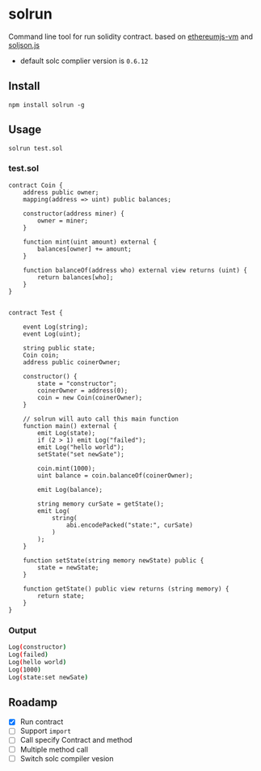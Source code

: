 # solrun
Command line tool for run solidity contract. based on [ethereumjs-vm](https://www.npmjs.com/package/ethereumjs-vm) and [soljson.js](https://github.com/ethereum/solc-bin)

- default solc complier version is `0.6.12`  

## Install
``` shell
npm install solrun -g
```

## Usage
``` shell
solrun test.sol
```

### test.sol
``` solidity
contract Coin {
    address public owner;
    mapping(address => uint) public balances;

    constructor(address miner) {
        owner = miner;
    }

    function mint(uint amount) external {
        balances[owner] += amount;
    }

    function balanceOf(address who) external view returns (uint) {
        return balances[who];
    }
}


contract Test {

    event Log(string);
    event Log(uint);

    string public state;
    Coin coin;
    address public coinerOwner;

    constructor() {
        state = "constructor";
        coinerOwner = address(0);
        coin = new Coin(coinerOwner);
    }

    // solrun will auto call this main function 
    function main() external {
        emit Log(state);
        if (2 > 1) emit Log("failed");
        emit Log("hello world");
        setState("set newSate");

        coin.mint(1000);
        uint balance = coin.balanceOf(coinerOwner);

        emit Log(balance);

        string memory curSate = getState();
        emit Log(
            string(
                abi.encodePacked("state:", curSate)
            )
        );
    }

    function setState(string memory newState) public {
        state = newState;
    }

    function getState() public view returns (string memory) {
        return state;
    }
}
```


### Output
``` bash
Log(constructor)
Log(failed)
Log(hello world)
Log(1000)
Log(state:set newSate)
```

## Roadamp
- [x] Run contract  
- [ ] Support `import`  
- [ ] Call specify Contract and method
- [ ] Multiple method call
- [ ] Switch solc compiler vesion